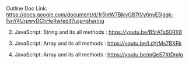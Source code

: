 Outline Doc Link: https://docs.google.com/document/d/1r5htW7BjkvGB7tVy6nyE5lggk-fvnY4UrpwyDChHe4w/edit?usp=sharing

2. JavaScript: String and its all methods : https://youtu.be/B5rATsS0RX8

3. JavaScript: Array and its all methods : https://youtu.be/LpYrMs7BXRk

4. JavaScript: Array and its all methods : https://youtu.be/mQeS7XtDmIg
